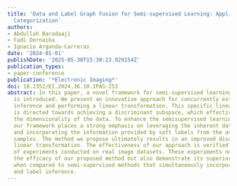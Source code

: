 ```yaml
---
title: 'Data and Label Graph Fusion for Semi-supervised Learning: Application to Image
  Categorization'
authors:
- Abdullah Baradaaji
- Fadi Dornaika
- Ignacio Arganda-Carreras
date: '2024-01-01'
publishDate: '2025-05-30T15:30:23.929154Z'
publication_types:
- paper-conference
publication: '*Electronic Imaging*'
doi: 10.2352/EI.2024.36.10.IPAS-253
abstract: In this paper, a novel framework for semi-supervised learning based on graphs
  is introduced. We present an innovative approach for concurrently estimating label
  inference and performing a linear transformation. This specific linear transformation
  is directed towards achieving a discriminant subspace, which effectively reduces
  the dimensionality of the data. To enhance the semisupervised learning process,
  our framework places a strong emphasis on leveraging the inherent data structure
  and incorporating the information provided by soft labels from the available unlabeled
  samples. The method we propose ultimately results in an improved discriminative
  linear transformation. The effectiveness of our approach is verified through a series
  of experiments conducted on real image datasets. These experiments not only confirm
  the efficacy of our proposed method but also demonstrate its superior performance
  when compared to semi-supervised methods that simultaneously incorporate integration
  and label inference.
---
```

